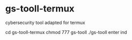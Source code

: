 # gs-tooll-termux
cybersecurity tool adapted for termux

cd gs-tooll-termux 
chmod 777 gs-tooll
./gs-tooll
enter
ind
